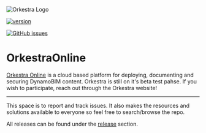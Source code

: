 ![Orkestra Logo](https://datashapes.files.wordpress.com/2020/04/orkestrafull_beta.png?w=2000)

[![version](https://img.shields.io/badge/version-1.0.1-yellow.svg)](https://semver.org)

[![GitHub issues](https://img.shields.io/badge/version-1.0.1-green.svg)](https://github.com/MostafaElAyoubi/Orkestra_Online/issues)

# OrkestraOnline
[Orkestra Online](https://www.orkestra.online) is a cloud based platform for deploying, documenting and securing DynamoBIM content.
Orkestra is still on it's beta test pahse. If you wish to participate, reach out through the Orkestra website!
____________________________________________________________________________________________________

This space is to report and track issues. It also makes the resources and solutions available to everyone so feel free to search/browse the repo.

All releases can be found under the [release](https://github.com/MostafaElAyoubi/OrkestraOnline/releases) section.


